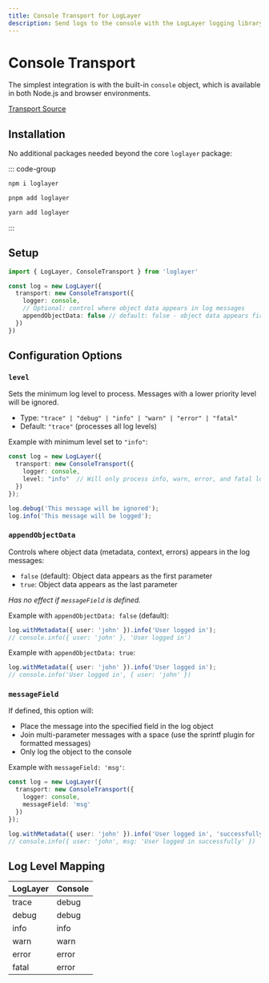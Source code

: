 ```yaml
---
title: Console Transport for LogLayer
description: Send logs to the console with the LogLayer logging library
---
```


# Console Transport

The simplest integration is with the built-in `console` object, which is available in both Node.js and browser environments.

[Transport Source](https://github.com/loglayer/loglayer/blob/master/packages/core/loglayer/src/transports/ConsoleTransport.ts)

## Installation

No additional packages needed beyond the core `loglayer` package:

::: code-group

```sh [npm]
npm i loglayer
```

```sh [pnpm]
pnpm add loglayer
```

```sh [yarn]
yarn add loglayer
```

:::

## Setup

```typescript
import { LogLayer, ConsoleTransport } from 'loglayer'

const log = new LogLayer({
  transport: new ConsoleTransport({
    logger: console,
    // Optional: control where object data appears in log messages
    appendObjectData: false // default: false - object data appears first
  })
})
```

## Configuration Options

### `level`

Sets the minimum log level to process. Messages with a lower priority level will be ignored.
- Type: `"trace" | "debug" | "info" | "warn" | "error" | "fatal"`
- Default: `"trace"` (processes all log levels)

Example with minimum level set to `"info"`:
```typescript
const log = new LogLayer({
  transport: new ConsoleTransport({
    logger: console,
    level: "info"  // Will only process info, warn, error, and fatal logs
  })
});

log.debug('This message will be ignored');
log.info('This message will be logged');
```

### `appendObjectData`

Controls where object data (metadata, context, errors) appears in the log messages:
- `false` (default): Object data appears as the first parameter
- `true`: Object data appears as the last parameter

*Has no effect if `messageField` is defined.*

Example with `appendObjectData: false` (default):
```typescript
log.withMetadata({ user: 'john' }).info('User logged in');
// console.info({ user: 'john' }, 'User logged in')
```

Example with `appendObjectData: true`:
```typescript
log.withMetadata({ user: 'john' }).info('User logged in');
// console.info('User logged in', { user: 'john' })
```

### `messageField`

If defined, this option will:
- Place the message into the specified field in the log object
- Join multi-parameter messages with a space (use the sprintf plugin for formatted messages)
- Only log the object to the console

Example with `messageField: 'msg'`:
```typescript
const log = new LogLayer({
  transport: new ConsoleTransport({
    logger: console,
    messageField: 'msg'
  })
});

log.withMetadata({ user: 'john' }).info('User logged in', 'successfully');
// console.info({ user: 'john', msg: 'User logged in successfully' })
```

## Log Level Mapping

| LogLayer | Console   |
|----------|-----------|
| trace    | debug     |
| debug    | debug     |
| info     | info      |
| warn     | warn      |
| error    | error     |
| fatal    | error     |
